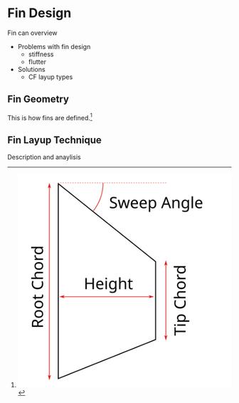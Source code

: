 
Fin Design
================================================================================

Fin can overview

 - Problems with fin design
    - stiffness
    - flutter
 - Solutions
    - CF layup types

Fin Geometry
--------------------------------------------------------------------------------

This is how fins are defined.[^fin]

[^fin]: ![Fin dimension terminology](images/fin-terminology.svg)


Fin Layup Technique
--------------------------------------------------------------------------------

Description and anaylisis


